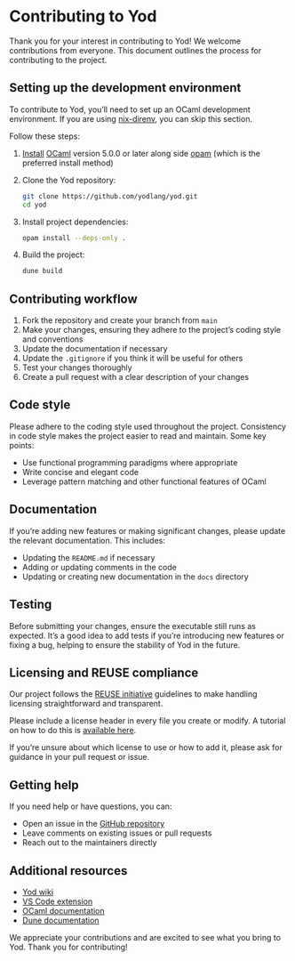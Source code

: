 <!--
SPDX-FileCopyrightText: 2025 Milesime <213074881+milesime@users.noreply.github.com>

SPDX-License-Identifier: CC-BY-SA-4.0
-->

# Contributing to Yod

Thank you for your interest in contributing to Yod! We welcome contributions from everyone. This document outlines the process for contributing to the project.

## Setting up the development environment

To contribute to Yod, you’ll need to set up an OCaml development environment. If you are using [nix-direnv](https://github.com/nix-community/nix-direnv), you can skip this section.

Follow these steps:

1. [Install](https://ocaml.org/docs/installing-ocaml) [OCaml](https://ocaml.org/) version 5.0.0 or later along side [opam](https://opam.ocaml.org/) (which is the preferred install method)

2. Clone the Yod repository:

   ```sh
   git clone https://github.com/yodlang/yod.git
   cd yod
   ```

3. Install project dependencies:

   ```sh
   opam install --deps-only .
   ```

4. Build the project:

   ```sh
   dune build
   ```

## Contributing workflow

1. Fork the repository and create your branch from `main`
2. Make your changes, ensuring they adhere to the project’s coding style and conventions
3. Update the documentation if necessary
4. Update the `.gitignore` if you think it will be useful for others
5. Test your changes thoroughly
6. Create a pull request with a clear description of your changes

## Code style

Please adhere to the coding style used throughout the project. Consistency in code style makes the project easier to read and maintain. Some key points:

- Use functional programming paradigms where appropriate
- Write concise and elegant code
- Leverage pattern matching and other functional features of OCaml

## Documentation

If you’re adding new features or making significant changes, please update the relevant documentation. This includes:

- Updating the `README.md` if necessary
- Adding or updating comments in the code
- Updating or creating new documentation in the `docs` directory

## Testing

Before submitting your changes, ensure the executable still runs as expected. It’s a good idea to add tests if you’re introducing new features or fixing a bug, helping to ensure the stability of Yod in the future.

## Licensing and REUSE compliance

Our project follows the [REUSE initiative](https://reuse.software/) guidelines to make handling licensing straightforward and transparent.

Please include a license header in every file you create or modify. A tutorial on how to do this is [available here](https://reuse.software/tutorial/).

If you’re unsure about which license to use or how to add it, please ask for guidance in your pull request or issue.

## Getting help

If you need help or have questions, you can:

- Open an issue in the [GitHub repository](https://github.com/yodlang/yod/issues)
- Leave comments on existing issues or pull requests
- Reach out to the maintainers directly

## Additional resources

- [Yod wiki](https://github.com/yodlang/yod/wiki)
- [VS Code extension](https://github.com/yodlang/vscode-yod)
- [OCaml documentation](https://ocaml.org/docs/)
- [Dune documentation](https://dune.readthedocs.io/)

We appreciate your contributions and are excited to see what you bring to Yod. Thank you for contributing!
